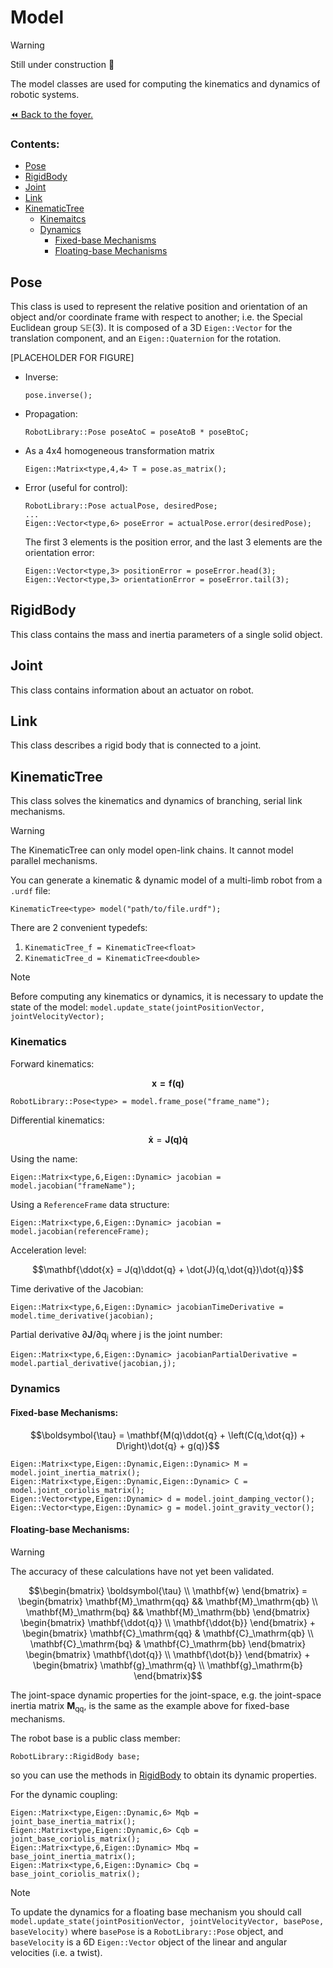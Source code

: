 # Model

>[!WARNING]
> Still under construction :construction:

The model classes are used for computing the kinematics and dynamics of robotic systems.

[:rewind: Back to the foyer.](../README.md)

### Contents:
- [Pose](#pose)
- [RigidBody](#rigidbody)
- [Joint](#joint)
- [Link](#link)
- [KinematicTree](#kinematictree)
     - [Kinemaitcs](#kinematics)
     - [Dynamics](#dynamics)
        - [Fixed-base Mechanisms](#fixed-base-mechanisms)
        - [Floating-base Mechanisms](#floating-base-mechanisms)

## Pose
This class is used to represent the relative position and orientation of an object and/or coordinate frame with respect to another; i.e. the Special Euclidean group $\mathbb{SE}(3)$. It is composed of a 3D `Eigen::Vector` for the translation component, and an `Eigen::Quaternion` for the rotation.

[PLACEHOLDER FOR FIGURE]

- Inverse:
  ```
  pose.inverse();
  ```
- Propagation:
  ```
  RobotLibrary::Pose poseAtoC = poseAtoB * poseBtoC;
  ```
- As a 4x4 homogeneous transformation matrix
  ```
  Eigen::Matrix<type,4,4> T = pose.as_matrix();
  ```
- Error (useful for control):
  ```
  RobotLibrary::Pose actualPose, desiredPose;
  ...
  Eigen::Vector<type,6> poseError = actualPose.error(desiredPose);
  ```
  The first 3 elements is the position error, and the last 3 elements are the orientation error:
  ```
  Eigen::Vector<type,3> positionError = poseError.head(3);
  Eigen::Vector<type,3> orientationError = poseError.tail(3);
  ```


## RigidBody
This class contains the mass and inertia parameters of a single solid object.

## Joint
This class contains information about an actuator on robot.

## Link
This class describes a rigid body that is connected to a joint.

## KinematicTree

This class solves the kinematics and dynamics of branching, serial link mechanisms.

>[!WARNING]
> The KinematicTree can only model open-link chains. It cannot model parallel mechanisms.

You can generate a kinematic & dynamic model of a multi-limb robot from a `.urdf` file:
```
KinematicTree<type> model("path/to/file.urdf");
```
There are 2 convenient typedefs:
1. `KinematicTree_f = KinematicTree<float>`
2. `KinematicTree_d = KinematicTree<double>`

>[!NOTE]
> Before computing any kinematics or dynamics, it is necessary to update the state of the model:
> `model.update_state(jointPositionVector, jointVelocityVector);`

### Kinematics
Forward kinematics:
```math
\mathbf{x = f(q)}
```
```
RobotLibrary::Pose<type> = model.frame_pose("frame_name");
```
Differential kinematics:
```math
\begin{equation}
\mathbf{\dot{x}} = \mathbf{J(q)\dot{q}}
\end{equation}
```
Using the name:
```
Eigen::Matrix<type,6,Eigen::Dynamic> jacobian = model.jacobian("frameName");
```
Using a `ReferenceFrame` data structure:
```
Eigen::Matrix<type,6,Eigen::Dynamic> jacobian = model.jacobian(referenceFrame);
```
Acceleration level:
```math
\mathbf{\ddot{x} = J(q)\ddot{q} + \dot{J}(q,\dot{q})\dot{q}}
```
Time derivative of the Jacobian:
```
Eigen::Matrix<type,6,Eigen::Dynamic> jacobianTimeDerivative = model.time_derivative(jacobian);
```
Partial derivative $\partial\mathbf{J}/\partial\mathrm{q_j}$ where $\mathrm{j}$ is the joint number:
```
Eigen::Matrix<type,6,Eigen::Dynamic> jacobianPartialDerivative = model.partial_derivative(jacobian,j);
```

### Dynamics
#### Fixed-base Mechanisms:
```math
\boldsymbol{\tau} = \mathbf{M(q)\ddot{q} + \left(C(q,\dot{q}) + D\right)\dot{q} + g(q)}
```
```
Eigen::Matrix<type,Eigen::Dynamic,Eigen::Dynamic> M = model.joint_inertia_matrix();
Eigen::Matrix<type,Eigen::Dynamic,Eigen::Dynamic> C = model.joint_coriolis_matrix();
Eigen::Vector<type,Eigen::Dynamic> d = model.joint_damping_vector();
Eigen::Vector<type,Eigen::Dynamic> g = model.joint_gravity_vector();
```
#### Floating-base Mechanisms:

>[!WARNING]
> The accuracy of these calculations have not yet been validated.

```math
\begin{bmatrix}
     \boldsymbol{\tau} \\
     \mathbf{w}
\end{bmatrix}
=
\begin{bmatrix}
     \mathbf{M}_\mathrm{qq} && \mathbf{M}_\mathrm{qb} \\
     \mathbf{M}_\mathrm{bq} && \mathbf{M}_\mathrm{bb}
\end{bmatrix}
\begin{bmatrix}
     \mathbf{\ddot{q}} \\
     \mathbf{\ddot{b}}
\end{bmatrix}
+
\begin{bmatrix}
     \mathbf{C}_\mathrm{qq} & \mathbf{C}_\mathrm{qb} \\
     \mathbf{C}_\mathrm{bq} & \mathbf{C}_\mathrm{bb}
\end{bmatrix}
\begin{bmatrix}
     \mathbf{\dot{q}} \\
     \mathbf{\dot{b}}
\end{bmatrix}
+
\begin{bmatrix}
     \mathbf{g}_\mathrm{q} \\
     \mathbf{g}_\mathrm{b}
\end{bmatrix}
```

The joint-space dynamic properties for the joint-space, e.g. the joint-space inertia matrix $\mathbf{M}_\mathrm{qq}$, is the same as the example above for fixed-base mechanisms.

The robot base is a public class member:
```
RobotLibrary::RigidBody base;
```
so you can use the methods in [RigidBody](#rigidbody) to obtain its dynamic properties.

For the dynamic coupling:
```
Eigen::Matrix<type,Eigen::Dynamic,6> Mqb = joint_base_inertia_matrix();
Eigen::Matrix<type,Eigen::Dynamic,6> Cqb = joint_base_coriolis_matrix();
Eigen::Matrix<type,6,Eigen::Dynamic> Mbq = base_joint_inertia_matrix();
Eigen::Matrix<type,6,Eigen::Dynamic> Cbq = base_joint_coriolis_matrix();
```

>[!NOTE]
> To update the dynamics for a floating base mechanism you should call
> `model.update_state(jointPositionVector, jointVelocityVector, basePose, baseVelocity)`
> where `basePose` is a `RobotLibrary::Pose` object, and `baseVelocity` is a 6D `Eigen::Vector` object of the linear and angular velocities (i.e. a twist).
